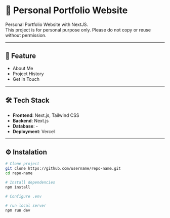 # 📘 Personal Portfolio Website

Personal Portfolio Website with NextJS. <br>
This project is for personal purpose only. Please do not copy or reuse without permission.

---

## 🚀 Feature

- About Me
- Project History
- Get In Touch

---

## 🛠️ Tech Stack

- **Frontend**: Next.js, Tailwind CSS
- **Backend**:  Next.js
- **Database**: -
- **Deployment**: Vercel

---

## ⚙️ Instalation

```bash
# Clone project
git clone https://github.com/username/repo-name.git
cd repo-name

# Install dependencies
npm install

# Configure .env

# run local server
npm run dev

